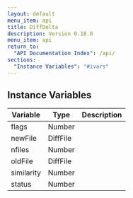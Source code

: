 ```yaml
---
layout: default
menu_item: api
title: DiffDelta
description: Version 0.18.0
menu_item: api
return_to:
  "API Documentation Index": /api/
sections:
  "Instance Variables": "#ivars"
---
```


## <a name="ivars"></a>Instance Variables

| Variable | Type | Description |
| --- | --- | --- |
| <a name="flags"></a>flags | Number |  |
| <a name="newFile"></a>newFile | DiffFile |  |
| <a name="nfiles"></a>nfiles | Number |  |
| <a name="oldFile"></a>oldFile | DiffFile |  |
| <a name="similarity"></a>similarity | Number |  |
| <a name="status"></a>status | Number |  |

